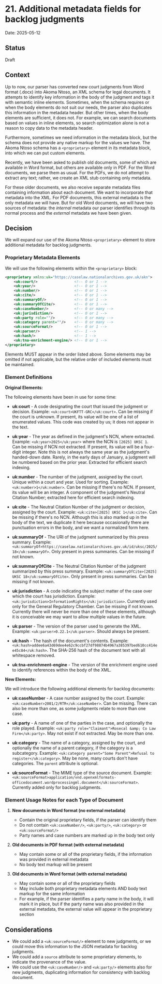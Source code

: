 # 21. Additional metadata fields for backlog judgments

Date: 2025-05-12

## Status

Draft

## Context

Up to now, our parser has converted new court judgments from Word format (.docx) into Akoma Ntoso, an XML schema for legal documents. It attempts to identify key information in the body of the judgment and tags it with semantic inline elements. Sometimes, when the schema requires or when the body elements do not suit our needs, the parser also duplicates this information in the metadata header. But other times, when the body elements are sufficient, it does not. For example, we can search documents based on values in inline elements, so search optimization alone is not a reason to copy data to the metadata header.

Furthermore, sometimes we need information in the metadata block, but the schema does not provide any native markup for the values we have. The Akoma Ntoso schema has a `<proprietary>` element in its metadata block, into which we can put custom elements.

Recently, we have been asked to publish old documents, some of which are available in Word format, but others are available only in PDF. For the Word documents, we parse them as usual. For the PDFs, we do not attempt to extract any text; rather, we create an XML stub containing only metadata.

For these older documents, we also receive separate metadata files containing information about each document. We want to incorporate that metadata into the XML. For PDF documents, this external metadata is the only metadata we will have. But for old Word documents, we will have two sources of metadata: the _internal_ metadata our parser identifies through its normal process and the _external_ metadata we have been given.

## Decision

We will expand our use of the Akoma Ntoso `<proprietary>` element to store additional metadata for backlog judgments.

### Proprietary Metadata Elements

We will use the following elements within the `<proprietary>` block:

```xml
<proprietary xmlns:uk="https://caselaw.nationalarchives.gov.uk/akn">
    <uk:court/>                 <!-- 0 or 1 -->
    <uk:year/>                  <!-- 0 or 1 -->
    <uk:number/>                <!-- 0 or 1 -->
    <uk:cite/>                  <!-- 0 or 1 -->
    <uk:summaryOf/>             <!-- 0 or 1 -->
    <uk:summaryOfCite/>         <!-- 0 or 1 -->
    <uk:caseNumber/>            <!-- 0 or many -->
    <uk:jurisdiction/>          <!-- 0 or 1 -->
    <uk:party role=""/>         <!-- 0 or many -->
    <uk:category parent=""/>    <!-- 0 or many -->
    <uk:sourceFormat/>          <!-- 0 or 1 -->
    <uk:parser/>                <!-- 1 -->
    <uk:hash/>                  <!-- 1 -->
    <uk:tna-enrichment-engine/> <!-- 0 or 1 -->
</proprietary>
```

Elements MUST appear in the order listed above. Some elements may be omitted if not applicable, but the relative order of included elements must be maintained.

### Element Definitions

**Original Elements:**

The following elements have been in use for some time:

- **uk:court** - A code designating the court that issued the judgment or decision. Example: `<uk:court>UKFTT-GRC</uk:court>`. Can be missing if the court is unknown. If present, its value will be one of a list of enumerated values. This code was created by us; it does not appear in the text.

- **uk:year** - The year as defined in the judgment's NCN, where extracted. Example: `<uk:year>2025</uk:year>` where the NCN is `[2025] UKSC 1`. Can be missing if NCN not extracted. If present, its value will be a four-digit integer. Note this is not always the same year as the judgment's handed-down date. Rarely, in the early days of January, a judgment will be numbered based on the prior year. Extracted for efficient search indexing.

- **uk:number** - The number of the judgment, assigned by the court. Unique within a court and year. Used for sorting. Example: `<uk:number>1</uk:number>`. Can be missing if there's no NCN. If present, its value will be an integer. A component of the judgment's Neutral Citation Number; extracted here for efficient search indexing.

- **uk:cite** - The Neutral Citation Number of the judgment or decision, assigned by the court. Example: `<uk:cite>[2025] UKSC 1</uk:cite>`. Can be missing if there's no NCN. Although this is also marked up in the body of the text, we duplicate it here because occasionally there are punctuation errors in the body, and we want a normalized form here.

- **uk:summaryOf** - The URI of the judgment summarized by this press summary. Example: `<uk:summaryOf>https://caselaw.nationalarchives.gov.uk/id/uksc/2025/18</uk:summaryOf>`. Only present in press summaries. Can be missing if not known.

- **uk:summaryOfCite** - The Neutral Citation Number of the judgment summarized by this press summary. Example: `<uk:summaryOfCite>[2025] UKSC 18</uk:summaryOfCite>`. Only present in press summaries. Can be missing if not known.

- **uk:jurisdiction** - A code indicating the subject matter of the case over which the court has jurisdiction. Example: `<uk:jurisdiction>InformationRights</uk:jurisdiction>`. Currently used only for the General Regulatory Chamber. Can be missing if not known. Currently there will never be more than one of these elements, although it is conceivable we may want to allow multiple values in the future.

- **uk:parser** - The version of the parser used to generate the XML. Example: `<uk:parser>0.22.1</uk:parser>`. Should always be present.

- **uk:hash** - The hash of the document's contents. Example: `<uk:hash>addee6a43d69dee4e62c9ccbf27df98874b4967a385397bed610cc414ee45c84</uk:hash>`. The SHA-256 hash of the document text with all whitespace removed.

- **uk:tna-enrichment-engine** - The version of the enrichment engine used to identify references within the body of the XML.

**New Elements:**

We will introduce the following additional elements for backlog documents:

- **uk:caseNumber** - A case number assigned by the court. Example: `<uk:caseNumber>2001/2/RTR</uk:caseNumber>`. Can be missing. There can also be more than one, as some judgments relate to more than one case.

- **uk:party** - A name of one of the parties in the case, and optionally the role played. Example: `<uk:party role="Claimant">Rosecal &amp; Co Law Firm</uk:party>`. May not exist if not extracted. May be more than one.

- **uk:category** - The name of a category, assigned by the court, and optionally the name of a parent category, if the category is a subcategory. Example: `<uk:category parent="Some Parent">Refusal to register</uk:category>`. May be none, many courts don't have categories. The `parent` attribute is optional.

- **uk:sourceFormat** - The MIME type of the source document. Example: `<uk:sourceFormat>application/vnd.openxmlformats-officedocument.wordprocessingml.document</uk:sourceFormat>`. Currently added only for backlog judgments.

### Element Usage Notes for each Type of Document

1. **New documents in Word format (no external metadata)**

   - Contain the original proprietary fields, if the parser can identify them
   - Do not contain `<uk:caseNumber/>`, `<uk:party/>`, `<uk:category>` or `<uk:sourceFormat/>`
   - Party names and case numbers are marked up in the body text only

2. **Old documents in PDF format (with external metadata)**

   - May contain some or all of the proprietary fields, if the information was provided in external metadata
   - No body text markup will be present

3. **Old documents in Word format (with external metadata)**
   - May contain some or all of the proprietary fields
   - May include both proprietary metadata elements AND body text markup for the same information
   - For example, if the parser identifies a party name in the body, it will mark it in place, but if the party name was also provided in the external metadata, the external value will appear in the proprietary section

## Considerations

- We could add a `<uk:sourceFormat/>` element to new judgments, or we could move this information to the JSON metadata for backlog judgments.
- We could add a `source` attribute to some proprietary elements, to indicate the provenance of the value.
- We could use the `<uk:caseNumber/>` and `<uk:party/>` elements also for new judgments, duplicating information for consistency with backlog document.
